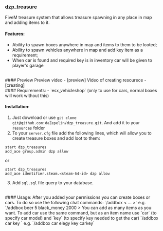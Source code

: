 ### dzp_treasure
FiveM treasure system that allows treasure spawning in any place in map and adding items to it.
<br>
#### Features:
- Ability to spawn boxes anywhere in map and items to them to be looted;
- Ability to spawn vehicles anywhere in map and add key item as a requirement;
- When car is found and required key is in inventory car will be given to player's garage
<br>
#### Preview
Preview video - [preview]
Video of creating resourece - [creating]
<br>
#### Requirements:
- `esx_vehicleshop` (only to use for cars, normal boxes will work without this)

#### Installation:
1. Just download or use `git clone git@github.com:daZepelin/dzp_treasure.git`. And add it to your `resources` folder
2. To your `server.cfg` file add the following lines, which will allow you to create treasure boxes and add loot to them:
```
start dzp_treasures
add_ace group.admin dzp allow
```
or
```
start dzp_treasures
add_ace identifier.steam.<steam-64-id> dzp allow
```
3. Add `sql.sql` file query to your database.
<br>
#### Usage:
After you added your permissions you can create boxes or cars. To do so use the following chat commands:
`/addbox <<item1-name> <item1-amount> <item2-name> <item2-amount> ... <itemN-name> <itemN-amount>>`
e.g.
`/addbox beer 5 black_money 2000
> You can add as many items as you want.
To add car use the same command, but as an item name use `car` (to specify car model) and `key` (to specify key needed to get the car)
`/addbox car <car-model> key <key-item-name>`
 e.g.
 `/addbox car elegy key carkey`
  
[preview]: https://youtu.be/eLz3chur5fo
[creating]: https://youtu.be/6st4I-aKsEo
